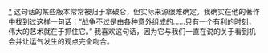 [*](29_Chapter_Seventeen_The.xhtml#footnote-052-backlink) 这句话的某些版本常常被归于拿破仑，但实际来源很难确定。我确实在他的著作中找到过这样一句话：“战争不过是由各种意外组成的……只有一个有利的时刻，伟大的艺术就在于抓住它。” 我喜欢这句话，因为它与我们一直在说的关于看到机会并让运气发生的观点完全吻合。
